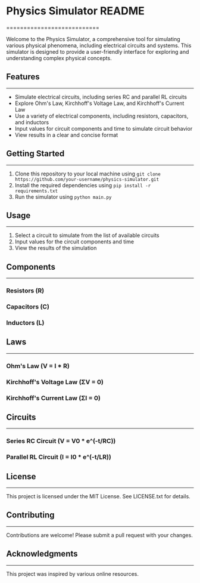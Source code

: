 # Physics Simulator README

===========================

Welcome to the Physics Simulator, a comprehensive tool for simulating various physical phenomena, including electrical circuits and systems. This simulator is designed to provide a user-friendly interface for exploring and understanding complex physical concepts.

## Features

---

- Simulate electrical circuits, including series RC and parallel RL circuits
- Explore Ohm's Law, Kirchhoff's Voltage Law, and Kirchhoff's Current Law
- Use a variety of electrical components, including resistors, capacitors, and inductors
- Input values for circuit components and time to simulate circuit behavior
- View results in a clear and concise format

## Getting Started

---

1. Clone this repository to your local machine using `git clone https://github.com/your-username/physics-simulator.git`
2. Install the required dependencies using `pip install -r requirements.txt`
3. Run the simulator using `python main.py`

## Usage

---

1. Select a circuit to simulate from the list of available circuits
2. Input values for the circuit components and time
3. View the results of the simulation

## Components

---

### Resistors (R)

### Capacitors (C)

### Inductors (L)

## Laws

---

### Ohm's Law (V = I \* R)

### Kirchhoff's Voltage Law (ΣV = 0)

### Kirchhoff's Current Law (ΣI = 0)

## Circuits

---

### Series RC Circuit (V = V0 \* e^(-t/RC))

### Parallel RL Circuit (I = I0 \* e^(-t/LR))

## License

---

This project is licensed under the MIT License. See LICENSE.txt for details.

## Contributing

---

Contributions are welcome! Please submit a pull request with your changes.

## Acknowledgments

---

This project was inspired by various online resources.
